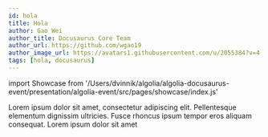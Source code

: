```yaml
---
id: hola
title: Hola
author: Gao Wei
author_title: Docusaurus Core Team
author_url: https://github.com/wgao19
author_image_url: https://avatars1.githubusercontent.com/u/2055384?v=4
tags: [hola, docusaurus]
---
```

import Showcase from '/Users/dvinnik/algolia/algolia-docusaurus-event/presentation/algolia-event/src/pages/showcase/index.js'

Lorem ipsum dolor sit amet, consectetur adipiscing elit. Pellentesque elementum dignissim ultricies. Fusce rhoncus ipsum tempor eros aliquam consequat. Lorem ipsum dolor sit amet

<Showcase/>